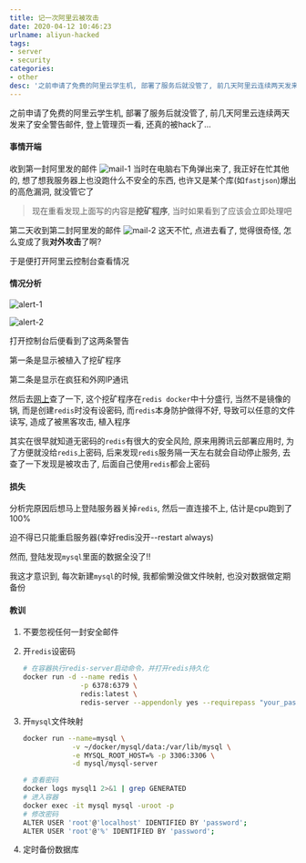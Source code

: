 ```yaml
---
title: 记一次阿里云被攻击
date: 2020-04-12 10:46:23
urlname: aliyun-hacked
tags: 
- server
- security
categories:
- other
desc: '之前申请了免费的阿里云学生机, 部署了服务后就没管了, 前几天阿里云连续两天发来了服务器有安全漏洞的安全警告邮件, 登上管理页一看, 还真的被hack了...'
---
```


之前申请了免费的阿里云学生机, 部署了服务后就没管了, 前几天阿里云连续两天发来了安全警告邮件, 登上管理页一看, 还真的被hack了...

<!--more-->

#### 事情开端

收到第一封阿里发的邮件
![mail-1](https://pic.rmb.bdstatic.com/bf8743473cee025d4c2bdc9523a93e5f.png)
当时在电脑右下角弹出来了, 我正好在忙其他的, 想了想我服务器上也没跑什么不安全的东西, 也许又是某个库(如`fastjson`)爆出的高危漏洞, 就没管它了

> 现在重看发现上面写的内容是**挖矿程序**, 当时如果看到了应该会立即处理吧

第二天收到第二封阿里发的邮件
![mail-2](https://pic.rmb.bdstatic.com/f9518a806696c111e4253d67b9fd65ae.png)
这天不忙, 点进去看了, 觉得很奇怪, 怎么变成了我**对外攻击**了啊?

于是便打开阿里云控制台查看情况

#### 情况分析

![alert-1](https://pic.rmb.bdstatic.com/eaa8ce2a19586e83a0d76fca536d2cb7.png)

![alert-2](https://pic.rmb.bdstatic.com/81adc00297cf1dae3a7d81d09458f259.png)

打开控制台后便看到了这两条警告

第一条是显示被植入了挖矿程序

第二条是显示在疯狂和外网IP通讯

然后去[网上](https://github.com/docker-library/redis/issues/217)查了一下, 这个挖矿程序在`redis docker`中十分盛行, 当然不是镜像的锅, 而是创建`redis`时没有设密码, 而`redis`本身防护做得不好, 导致可以任意的文件读写, 造成了被黑客攻击, 植入程序

其实在很早就知道无密码的`redis`有很大的安全风险, 原来用腾讯云部署应用时, 为了方便就没给`redis`上密码, 后来发现`redis`服务隔一天左右就会自动停止服务, 去查了一下发现是被攻击了, 后面自己使用`redis`都会上密码

#### 损失

分析完原因后想马上登陆服务器关掉`redis`, 然后一直连接不上, 估计是cpu跑到了100%

迫不得已只能重启服务器(幸好redis没开--restart always)

然而, 登陆发现`mysql`里面的数据全没了!!

我这才意识到, 每次新建`mysql`的时候, 我都偷懒没做文件映射, 也没对数据做定期备份

#### 教训

1. 不要忽视任何一封安全邮件
2. 开`redis`设密码

    ``` bash
    # 在容器执行redis-server启动命令，并打开redis持久化
    docker run -d --name redis \
                  -p 6378:6379 \ 
                  redis:latest \
                  redis-server --appendonly yes --requirepass "your_pass"
    ```

3. 开`mysql`文件映射

    ``` bash
    docker run --name=mysql \
                -v ~/docker/mysql/data:/var/lib/mysql \
                -e MYSQL_ROOT_HOST=% -p 3306:3306 \
                -d mysql/mysql-server

    # 查看密码
    docker logs mysql1 2>&1 | grep GENERATED
    # 进入容器
    docker exec -it mysql mysql -uroot -p
    # 修改密码
    ALTER USER 'root'@'localhost' IDENTIFIED BY 'password';
    ALTER USER 'root'@'%' IDENTIFIED BY 'password';
    ```

4. 定时备份数据库
